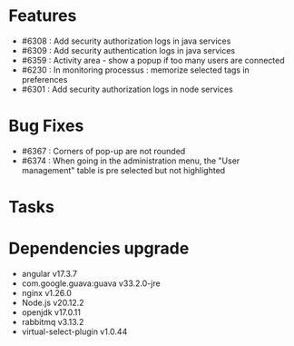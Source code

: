 
# Features

- #6308 : Add security authorization logs in java services
- #6309 : Add security authentication logs in java services
- #6359 : Activity area - show a popup if too many users are connected
- #6230 : In monitoring processus : memorize selected tags in preferences
- #6301 : Add security authorization logs in node services

# Bug Fixes

- #6367 : Corners of pop-up are not rounded
- #6374 : When going in the administration menu, the "User management" table is pre selected but not highlighted

# Tasks

# Dependencies upgrade

- angular v17.3.7
- com.google.guava:guava v33.2.0-jre
- nginx v1.26.0
- Node.js v20.12.2
- openjdk v17.0.11
- rabbitmq v3.13.2
- virtual-select-plugin v1.0.44 

